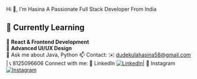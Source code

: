 Hi 👋, I'm Hasina
A Passionate Full Stack Developer From India

## 🌱 Currently Learning  

📖 **React & Frontend Development**   
📖 **Advanced UI/UX Design**   
💬 Ask me about Java, Python
📫 Contact: ✉️ dudekulahasina58@gmail.com | 📞 8125096606
Connect with me:
🔗 LinkedIn [![LinkedIn](https://img.shields.io/badge/-LinkedIn-0A66C2?style=square&logo=linkedin&logoColor=white)](https://www.linkedin.com/in/hasina-dudekula-5589b6281/)|
📸 Instagram
[![Instagram](https://img.shields.io/badge/Instagram-E4405F?style=for-the-badge&logo=instagram&logoColor=white)](https://www.instagram.com/hasina__0718/)

